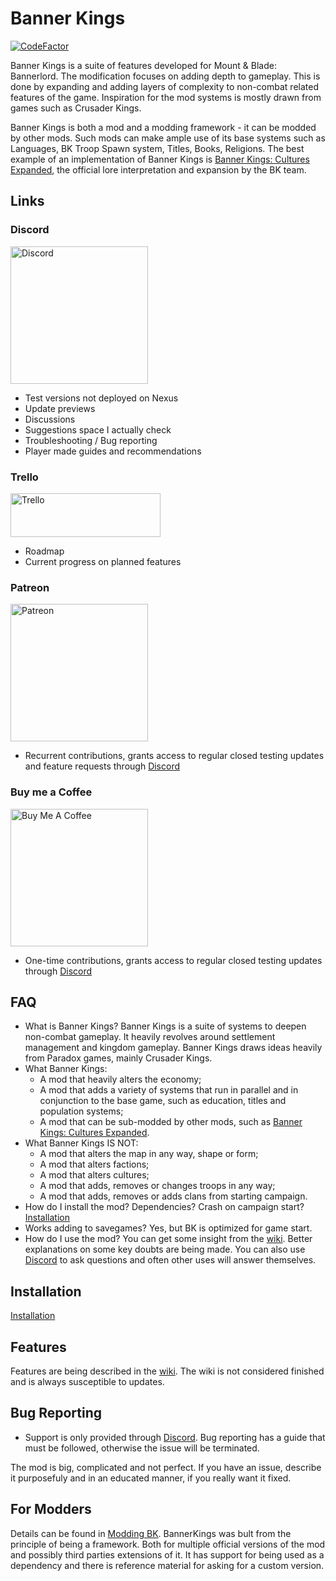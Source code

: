 # Banner Kings

[![CodeFactor](https://www.codefactor.io/repository/github/r-vaccari/bannerlord-banner-kings/badge)](https://www.codefactor.io/repository/github/r-vaccari/bannerlord-banner-kings)



Banner Kings is a suite of features developed for Mount & Blade: Bannerlord. The modification focuses on adding depth to gameplay. This is done by expanding and adding layers of complexity to non-combat related features of the game. Inspiration for the mod systems is mostly drawn from games such as Crusader Kings.   

Banner Kings is both a mod and a modding framework - it can be modded by other mods. Such mods can make ample use of its base systems such as Languages, BK Troop Spawn system, Titles, Books, Religions. The best example of an implementation of Banner Kings is [Banner Kings: Cultures Expanded](https://github.com/R-Vaccari/BannerKings.CulturesExpanded), the official lore interpretation and expansion by the BK team.


## Links
### Discord
<a href="https://discord.gg/z7DS5R46wC" target="_blank"><img src="https://i.imgur.com/xsWPvks.png" alt="Discord" width="220px"></a>
- Test versions not deployed on Nexus
- Update previews
- Discussions
- Suggestions space I actually check
- Troubleshooting / Bug reporting
- Player made guides and recommendations

### Trello
<a href="https://trello.com/b/feKPhEox/banner-kings" target="_blank"><img src="https://logos-download.com/wp-content/uploads/2016/06/Trello_logo.png" alt="Trello" width="240px" height="70px"></a>
- Roadmap
- Current progress on planned features   

### Patreon
<a href="https://www.patreon.com/BasilevsModding" target="_blank"><img src="BannerKings/patreon.png" alt="Patreon" width="220px"></a>
- Recurrent contributions, grants access to regular closed testing updates and feature requests through [Discord](https://discord.gg/z7DS5R46wC)   


### Buy me a Coffee
<a href="https://www.buymeacoffee.com/basilevsmodding" target="_blank"><img src="https://cdn.buymeacoffee.com/buttons/v2/arial-red.png" alt="Buy Me A Coffee" width="220px"></a> 
- One-time contributions, grants access to regular closed testing updates through [Discord](https://discord.gg/z7DS5R46wC)    



## FAQ
- What is Banner Kings? Banner Kings is a suite of systems to deepen non-combat gameplay. It heavily revolves around settlement management and kingdom gameplay. Banner Kings draws ideas heavily from Paradox games, mainly Crusader Kings.
- What Banner Kings:
  - A mod that heavily alters the economy;
  - A mod that adds a variety of systems that run in parallel and in conjunction to the base game, such as education, titles and population systems;
  - A mod that can be sub-modded by other mods, such as [Banner Kings: Cultures Expanded](https://github.com/R-Vaccari/BannerKings.CulturesExpanded).
- What Banner Kings IS NOT:
  - A mod that alters the map in any way, shape or form;
  - A mod that alters factions;
  - A mod that alters cultures;
  - A mod that adds, removes or changes troops in any way;
  - A mod that adds, removes or adds clans from starting campaign.
- How do I install the mod? Dependencies? Crash on campaign start? [Installation](https://github.com/R-Vaccari/bannerlord-banner-kings/edit/main/README.md#installation)
- Works adding to savegames? Yes, but BK is optimized for game start.
- How do I use the mod? You can get some insight from the [wiki](https://github.com/R-Vaccari/bannerlord-banner-kings/wiki). Better explanations on some key doubts are being made. You can also use [Discord](https://discord.gg/z7DS5R46wC) to ask questions and often other uses will answer themselves.

## Installation

[Installation](https://github.com/R-Vaccari/bannerlord-banner-kings/wiki/Installation)

## Features
Features are being described in the [wiki](https://github.com/R-Vaccari/bannerlord-banner-kings/wiki). The wiki is not considered finished and is always susceptible to updates.


## Bug Reporting
- Support is only provided through [Discord](https://discord.gg/z7DS5R46wC). Bug reporting has a guide that must be followed, otherwise the issue will be terminated.

The mod is big, complicated and not perfect. If you have an issue, describe it purposefuly and in an educated manner, if you really want it fixed.


## For Modders
Details can be found in [Modding BK](https://github.com/R-Vaccari/bannerlord-banner-kings/wiki/Modding-BK).
BannerKings was bult from the principle of being a framework. Both for multiple official versions of the mod and possibly third parties extensions of it.
It has support for being used as a dependency and there is reference material for asking for a custom version.

